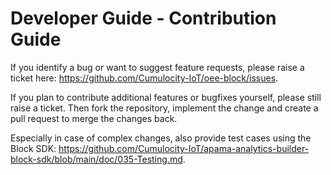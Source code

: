 # Developer Guide - Contribution Guide
If you identify a bug or want to suggest feature requests, please raise a ticket here: https://github.com/Cumulocity-IoT/oee-block/issues.

If you plan to contribute additional features or bugfixes yourself, please still raise a ticket. Then fork the repository, implement the change and create a pull request to merge the changes back.

Especially in case of complex changes, also provide test cases using the Block SDK: https://github.com/Cumulocity-IoT/apama-analytics-builder-block-sdk/blob/main/doc/035-Testing.md. 
